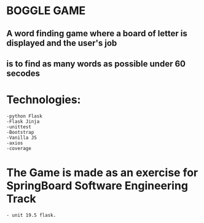 # BOGGLE GAME
## A word finding game where a board of letter is displayed and the user's job
## is to find as many words as possible under 60 secodes


# Technologies:
    -python Flask
    -Flask Jinja
    -unittest
    -Bootstrap
    -Vanilla JS
    -axios
    -coverage


# The Game is made as an exercise for SpringBoard Software Engineering Track
    - unit 19.5 flask.